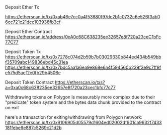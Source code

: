 
Deposit Ether Tx

https://etherscan.io/tx/0xab46e7cc0a4f53680f97dc2b1c0732c6e526f3ab06cc721c21dcc103936fb3cf

Deposit Ether Contract
https://etherscan.io/address/0xA0c68C638235ee32657e8f720a23ceC1bFc77C77


Deposit Token Tx
https://etherscan.io/tx/0x7278c074d2b59b7b03029330b844ed434b549bbf35709abc149836ebd45c31ea
https://etherscan.io/tx/0x7bdc5aa1a6ea9e868e6a4f594560b239f3e9c7ff9fe575d5acf2c0fb29b4506e

Deposit Token Contract
https://etherscan.io/txs?a=0xa0c68c638235ee32657e8f720a23cec1bfc77c77


Withdrawing tokens on Polygon is measurably more complex due to their "predicate" token system and the bytes data chunk provided to the contract on exit

here's a transaction for exiting/withdrawing from Polygon network:
https://etherscan.io/tx/0x9106905d05579d1604ed02002df901ca9632f7433181febe6e887c5269c21d2b